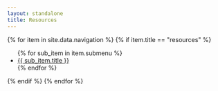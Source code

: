 ```yaml
---
layout: standalone
title: Resources
---
```


{% for item in site.data.navigation %}
{% if item.title == "resources" %}
<ul>
    {% for sub_item in item.submenu %}
    <li>
        <a href="{% link {{ sub_item.page }} %}">{{ sub_item.title }}</a>
    </li>
    {% endfor %}
</ul>
{% endif %}
{% endfor %}
